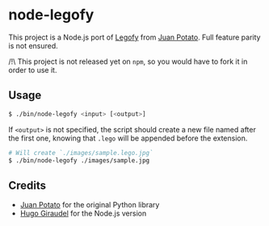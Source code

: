 # node-legofy

This project is a Node.js port of [Legofy](https://github.com/JuanPotato/Legofy) from [Juan Potato](https://github.com/JuanPotato). Full feature parity is not ensured.

/!\ This project is not released yet on `npm`, so you would have to fork it in order to use it.

## Usage

```sh
$ ./bin/node-legofy <input> [<output>]
```

If `<output>` is not specified, the script should create a new file named after the first one, knowing that `.lego` will be appended before the extension.

```sh
# Will create `./images/sample.lego.jpg`
$ ./bin/node-legofy ./images/sample.jpg
```

## Credits

* [Juan Potato](https://github.com/JuanPotato) for the original Python library
* [Hugo Giraudel](https://twitter.com/HugoGiraudel) for the Node.js version
